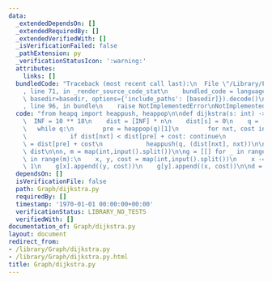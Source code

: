 ```yaml
---
data:
  _extendedDependsOn: []
  _extendedRequiredBy: []
  _extendedVerifiedWith: []
  _isVerificationFailed: false
  _pathExtension: py
  _verificationStatusIcon: ':warning:'
  attributes:
    links: []
  bundledCode: "Traceback (most recent call last):\n  File \"/Library/Frameworks/Python.framework/Versions/3.8/lib/python3.8/site-packages/onlinejudge_verify/documentation/build.py\"\
    , line 71, in _render_source_code_stat\n    bundled_code = language.bundle(stat.path,\
    \ basedir=basedir, options={'include_paths': [basedir]}).decode()\n  File \"/Library/Frameworks/Python.framework/Versions/3.8/lib/python3.8/site-packages/onlinejudge_verify/languages/python.py\"\
    , line 96, in bundle\n    raise NotImplementedError\nNotImplementedError\n"
  code: "from heapq import heappush, heappop\n\ndef dijkstra(s: int) -> list:\n  \
    \  INF = 10 ** 18\n    dist = [INF] * n\n    dist[s] = 0\n    q = [(0, s)]\n \
    \   while q:\n        pre = heappop(q)[1]\n        for nxt, cost in g[pre]:\n\
    \            if dist[nxt] < dist[pre] + cost: continue\n            dist[nxt]\
    \ = dist[pre] + cost\n            heappush(q, (dist[nxt], nxt))\n\n    return\
    \ dist\n\nn, m = map(int,input().split())\n\ng = [[] for _ in range(n)]\nfor _\
    \ in range(m):\n    x, y, cost = map(int,input().split())\n    x -= 1\n    y -=\
    \ 1\n    g[x].append((y, cost))\n    g[y].append((x, cost))\n\nd = dijkstra(0)"
  dependsOn: []
  isVerificationFile: false
  path: Graph/dijkstra.py
  requiredBy: []
  timestamp: '1970-01-01 00:00:00+00:00'
  verificationStatus: LIBRARY_NO_TESTS
  verifiedWith: []
documentation_of: Graph/dijkstra.py
layout: document
redirect_from:
- /library/Graph/dijkstra.py
- /library/Graph/dijkstra.py.html
title: Graph/dijkstra.py
---
```

